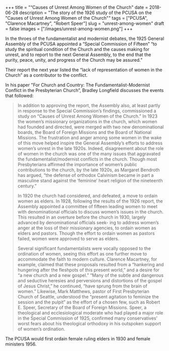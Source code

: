 +++
title = "“Causes of Unrest Among Women of the Church"
date = 2018-06-28
description = "The story of the 1926 study of the PCUSA on the \"Causes of Unrest Among Women of the Church\""
tags = ["PCUSA", "Clarence Macartney", "Robert Speer"]
slug = "unrest-among-women"
draft = false
images = ["/images/unrest-among-women.png"]
+++


In the throes of the fundamentalist and modernist debates, the 1925 General Assembly of the PCUSA appointed a “Special Commission of Fifteen” “to study the spiritual condition of the Church and the causes making for unrest, and to report to the next General Assembly, to the end that the purity, peace, unity, and progress of the Church may be assured.”

Their report the next year listed the “lack of representation of women in the Church” as a contributor to the conflict.

In his paper "For Church and Country: The Fundamentalist-Modernist Conflict in the Presbyterian Church”, Bradley Longfield discusses the events that followed:

> In addition to approving the report, the Assembly also, at least partly in response to the Special Commission’s findings, commissioned a study on “Causes of Unrest Among Women of the Church.” In 1923 the women’s missionary organizations in the church, which women had founded and directed, were merged with two new denominational boards, the Board of Foreign Missions and the Board of National Missions. The frustration and anger among some women in the wake of this move helped inspire the General Assembly’s efforts to address women’s unrest in the late 1920s. Indeed, disagreement about the role of women in the church was one of the many issues that aggravated the fundamentalist/modernist conflicts in the church. Though most Presbyterians affirmed the importance of women’s public contributions to the church, by the late 1920s, as Margaret Bendroth has argued, “the defense of orthodox Calvinism became in part a masculine stand against the ‘feminine’ heart religion of the nineteenth century.”
>
> In 1920 the church had considered, and defeated, a move to ordain women as elders. In 1928, following the results of the 1926 report, the Assembly appointed a committee of fifteen leading women to meet with denominational officials to discuss women’s issues in the church. This resulted in an overture before the church in 1930, largely advanced by denominational officials seek- ing to address women’s anger at the loss of their missionary agencies, to ordain women as elders and pastors. Though the effort to ordain women as pastors failed, women were approved to serve as elders.
>
> Several significant fundamentalists were vocally opposed to the ordination of women, seeing this effort as one further move to accommodate the faith to modern culture. Clarence Macartney, for example, claimed that these proposals resulted from a “hankering and hungering after the fleshpots of this present world,” and a desire for “a new church and a new gospel.” “Many of the subtle and dangerous and seductive heresies and perversions and distortions of the gospel of Jesus Christ,” he continued, “have sprung from the brain of women.” Likewise, Mark Matthews, pastor of First Presbyterian Church of Seattle, understood the “present agitation to feminize the session and the pulpit” as the effort of a chosen few, such as Robert E. Speer, Secretary of the Board of Foreign Missions. Speer, a theological and ecclesiological moderate who had played a major role in the Special Commission of 1925, confirmed many conservatives’ worst fears about his theological orthodoxy in his outspoken support of women’s ordination.

The PCUSA would first ordain female ruling elders in 1930 and female ministers 1956.
